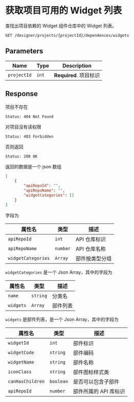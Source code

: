 # 获取项目可用的 Widget 列表

查找出项目依赖的 Widget 组件仓库中的 Widget 列表。

```text
GET /designer/projects/{projectId}/dependences/widgets
```

## Parameters

| Name        | Type  | Description            |
| ----------- | ----- | ---------------------- |
| `projectId` | `int` | **Required**. 项目标识 |

## Response

项目不存在

```text
Status: 404 Not Found
```

对项目没有读权限

```text
Status: 403 Forbidden
```

否则返回

```text
Status: 200 OK
```

返回的数据是一个 json 数组

```json
[
    {
        "apiRepoId": "",
        "apiRepoName": "",
        "widgetCategories": []
    }
]
```

字段为

| 属性名             | 类型     | 描述           |
| ------------------ | -------- | -------------- |
| `apiRepoId`        | `int`    | API 仓库标识   |
| `apiRepoName`      | `number` | API 仓库名称   |
| `widgetCategories` | `Array`  | 部件按类型分组 |

`widgetCategories` 是一个 Json Array，其中的字段为

| 属性名    | 类型     | 描述     |
| --------- | -------- | -------- |
| `name`    | `string` | 分类名   |
| `widgets` | `Array`  | 部件列表 |

`widgets` 是部件列表，是一个 Json Array，其中的字段为

| 属性名           | 类型      | 描述                  |
| ---------------- | --------- | --------------------- |
| `widgetId`       | `int`     | 部件标识              |
| `widgetCode`     | `string`  | 部件编码              |
| `widgetName`     | `string`  | 部件名称              |
| `iconClass`      | `string`  | 部件图标样式类        |
| `canHasChildren` | `boolean` | 是否可以包含子部件    |
| `apiRepoId`      | `number`  | 部件所属的 API 库标识 |
